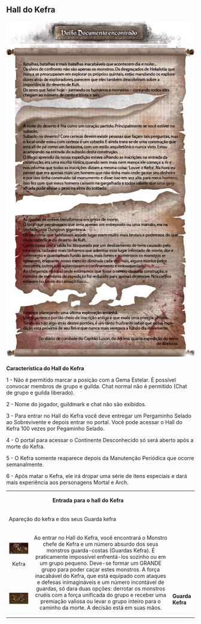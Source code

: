 ## Hall do Kefra

<html>
  <head>
    <meta charset="utf-8" />
    <meta name="viewport" content="width=device-width" />
  </head>
  <body>

<p align="center"><img src="./Quests-Especiais-files/Hall-do-Kefra-files/wyd_img_hall-do-kefra-1.gif"/><img src="./Quests-Especiais-files/Hall-do-Kefra-files/wyd_img_hall-do-kefra-4.gif"/></p>
<p><strong>Característica do Hall do Kefra</strong></p>
<p>1 - Não é permitido marcar a posição com a Gema Estelar. É possível convocar membros de grupo e guilda.
Chat normal não é permitido (Chat de grupo e guilda liberado).</p>
<p>2 - Nome do jogador, guildmark e chat não são exibidos.</p>
<p>3 - Para entrar no Hall do Kefra você deve entregar um Pergaminho Selado ao Sobrevivente e depois entrar no portal. Você pode acessar o Hall do Kefra 100 vezes por Pegaminho Selado.</p>
<p>4 - O portal para acessar o Continente Desconhecido só será aberto após a morte do Kefra.</p>
<p>5 - O Kefra somente reaparece depois da Manutenção Periódica que ocorre semanalmente.</p>
<p>6 - Após matar o Kefra, ele irá dropar uma série de itens especiais e dará mais experiência aos personagens Mortal e Arch.</p>


<table align="center" border="0" cellpadding="0" cellspacing="0">
	<tr>
		<td colspan="2" align="center"><p><strong>Entrada para o hall do Kefra</strong></p></td>
	</tr>
	<tr>
		<td colspan="2"><p>Apareção do kefra e dos seus Guarda kefra</p></td>
	</tr>
	<tr align="center">									
		<td><p><img src="./Quests-Especiais-files/Hall-do-Kefra-files/wyd_img_hall-do-kefra-2.gif"></p>
			<p>Kefra</p></td>
		<td rowspan="2"><p>Ao entrar no Hall do Kefra, você encontrará o Monstro chefe de Kefra e um número absurdo dos seus monstros guarda-costas (Guardas Kefra). É praticamente impossível enfrentá-los sozinho ou em um grupo pequeno. Deve-se formar um GRANDE grupo para poder caçar estes monstros. A força inacabável do Kefra, que está equipado com ataques e defesas inimagináveis e um número incontável de guardas, só dara duas opções: derrotar os monstros cruéis com a força unificada do grupo e receber uma premiação valiosa ou levar o grupo inteiro para o caminho da morte. A decisão está em suas mãos.</p></td>
	</tr>
	<tr>
		<td><p><img src="./Quests-Especiais-files/Hall-do-Kefra-files/wyd_img_hall-do-kefra-3.gif"></p>
		<td><p><strong>Guarda Kefra</strong></p></td>
	</tr>
</table>
</body>
</html>